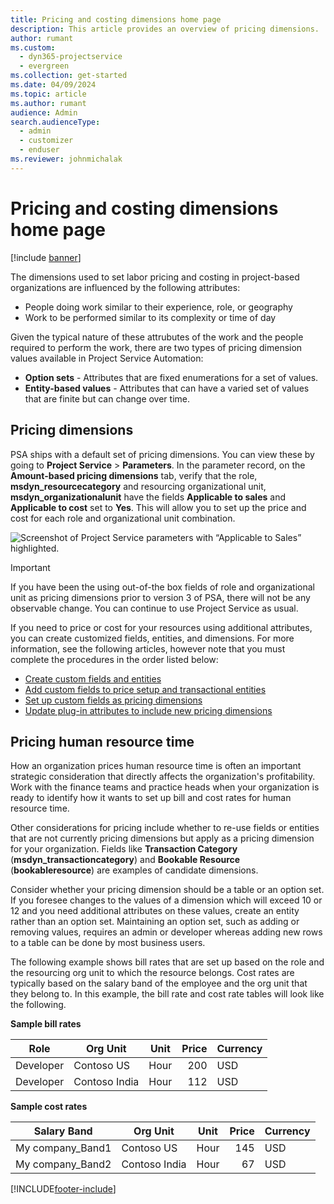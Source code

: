 ```yaml
---
title: Pricing and costing dimensions home page
description: This article provides an overview of pricing dimensions.
author: rumant
ms.custom: 
  - dyn365-projectservice
  - evergreen
ms.collection: get-started
ms.date: 04/09/2024
ms.topic: article
ms.author: rumant
audience: Admin
search.audienceType: 
  - admin
  - customizer
  - enduser
ms.reviewer: johnmichalak
---
```


# Pricing and costing dimensions home page

[!include [banner](../includes/psa-now-project-operations.md)]

The dimensions used to set labor pricing and costing in project-based organizations are influenced by the following attributes:

- People doing work similar to their experience, role, or geography
- Work to be performed similar to its complexity or time of day

Given the typical nature of these attrubutes of the work and the people required to perform the work, there are two types of pricing dimension values available in Project Service Automation: 

- **Option sets** - Attributes that are fixed enumerations for a set of values.
- **Entity-based values** - Attributes that can have a varied set of values that are finite but can change over time.

## Pricing dimensions

PSA ships with a default set of pricing dimensions. You can view these by going to **Project Service** > **Parameters**. In the parameter record, on the **Amount-based pricing dimensions** tab, verify that the role, **msdyn_resourcecategory** and resourcing organizational unit, **msdyn_organizationalunit** have the fields **Applicable to sales** and **Applicable to cost** set to **Yes**. 
This will allow you to set up the price and cost for each role and organizational unit combination.

![Screenshot of Project Service parameters with “Applicable to Sales” highlighted.](media/PS-OOB-parameters.png)

> [!IMPORTANT]
> If you have been the using out-of-the box fields of role and organizational unit as pricing dimensions prior to version 3 of PSA, there will not be any observable change. You can continue to use Project Service as usual. 

If you need to price or cost for your resources using additional attributes, you can create customized fields, entities, and dimensions. For more information, see the following articles, however note that you must complete the procedures in the order listed below:

- [Create custom fields and entities](create-custom-fields-entities.md)
- [Add custom fields to price setup and transactional entities](field-references.md)
- [Set up custom fields as pricing dimensions](set-up-pricing-dimensions.md)
- [Update plug-in attributes to include new pricing dimensions](update-plug-in-attributes.md)

## Pricing human resource time
How an organization prices human resource time is often an important strategic consideration that directly affects the organization's profitability. Work with the finance teams and practice heads when your organization is ready to identify how it wants to set up bill and cost rates for human resource time.

Other considerations for pricing include whether to re-use fields or entities that are not currently pricing dimensions but apply as a pricing dimension for your organization. Fields like **Transaction Category** (**msdyn_transactioncategory**) and **Bookable Resource** (**bookableresource**) are examples of candidate dimensions. 

Consider whether your pricing dimension should be a table or an option set. If you foresee changes to the values of a dimension which will exceed 10 or 12 and you need additional attributes on these values, create an entity rather than an option set. Maintaining an option set, such as adding or removing values, requires an admin or developer whereas adding new rows to a table can be done by most business users.

The following example shows bill rates that are set up based on the role and the resourcing org unit to which the resource belongs. Cost rates are typically based on the salary band of the employee and the org unit that they belong to. In this example, the bill rate and cost rate tables will look like the following.

**Sample bill rates**

| Role        | Org Unit    |Unit      |Price      |Currency  |
| ------------|-------------|----------|----------:|----------|
| Developer   | Contoso US  |Hour | 200|USD     |
| Developer   | Contoso India |Hour|   112|USD     |


**Sample cost rates**

| Salary Band     | Org Unit    |Unit      |Price      |Currency  |
| ----------------|-------------|----------|----------:|----------|
| My company_Band1 | Contoso US  |Hour | 145|USD     |
| My company_Band2 | Contoso India |Hour|   67|USD     |


[!INCLUDE[footer-include](../includes/footer-banner.md)]
